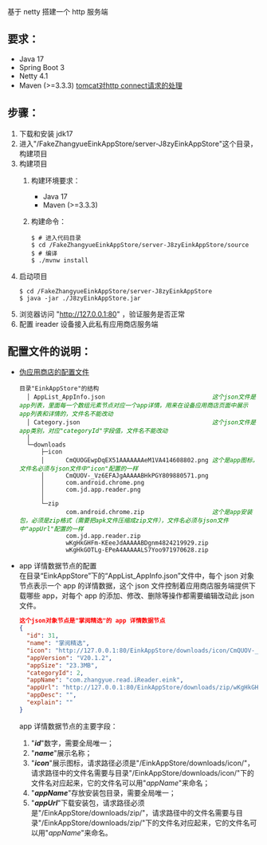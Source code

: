 基于 netty 搭建一个 http 服务端  

## 要求：  
- Java 17
- Spring Boot 3
- Netty 4.1
- Maven (>=3.3.3)
[tomcat对http connect请求的处理](https://summer502.github.io/FakeZhangyueEinkAppStore/2023-05-13-tomcat%E5%AF%B9http-connect%E7%9A%84%E5%A4%84%E7%90%86/)
## 步骤：  
1. 下载和安装 jdk17  
2. 进入"/FakeZhangyueEinkAppStore/server-J8zyEinkAppStore"这个目录，构建项目  
3. 构建项目  
    1. 构建环境要求：  
        - Java 17
        - Maven (>=3.3.3)   

    2. 构建命令：  
        ```console
        $ # 进入代码目录
        $ cd /FakeZhangyueEinkAppStore/server-J8zyEinkAppStore/source
        $ # 编译
        $ ./mvnw install
        ```
4. 启动项目  
    ```console
    $ cd /FakeZhangyueEinkAppStore/server-J8zyEinkAppStore
    $ java -jar ./J8zyEinkAppStore.jar
    ```
5. 浏览器访问 "http://127.0.0.1:80" ，验证服务是否正常  
6. 配置 ireader 设备接入此私有应用商店服务端  

## 配置文件的说明：  
- [伪应用商店的配置文件](/server-JS8zyEinkAppStore/EinkAppStore/)  
    <pre><code>目录"EinkAppStore"的结构
    │ AppList_AppInfo.json                              <em style="color:green">这个json文件是app列表，里面每一个数组元素节点对应一个app详情，用来在设备应用商店页面中展示app列表和详情的，文件名不能改动</em>
    │ Category.json                                     <em style="color:green">这个json文件是app类别，对应"categoryId"字段值，文件名不能改动</em>
    │
    └─downloads
        ├─icon
        │      CmQUOGEwpDqEX51AAAAAAAeM1VA414608802.png <em style="color:green">这个是app图标，文件名必须与json文件中"icon"配置的一样</em>
        │      CmQUOV-_Vz6EFAJgAAAAABHkPGY809880571.png
        │      com.android.chrome.png
        │      com.jd.app.reader.png
        │
        └─zip
               com.android.chrome.zip                   <em style="color:green">这个是app安装包，必须是zip格式（需要把apk文件压缩成zip文件），文件名必须与json文件中"appUrl"配置的一样</em>
               com.jd.app.reader.zip
               wKgHkGHFm-KEeeJdAAAAABDgnm4824219929.zip
               wKgHkGOTLg-EPeA4AAAAALS7Yoo971970628.zip</code></pre>

- app 详情数据节点的配置  
在目录“EinkAppStore”下的“AppList_AppInfo.json”文件中，每个 json 对象节点表示一个 app 的详情数据，这个 json 文件控制着应用商店服务端提供下载哪些 app，对每个 app 的添加、修改、删除等操作都需要编辑改动此 json 文件。  
    ```json
    这个json对象节点是"掌阅精选"的 app 详情数据节点
    {
      "id": 31,
      "name": "掌阅精选",
      "icon": "http://127.0.0.1:80/EinkAppStore/downloads/icon/CmQUOV-_Vz6EFAJgAAAAABHkPGY809880571.png",
      "appVersion": "V20.1.2",
      "appSize": "23.3MB",
      "categoryId": 2,
      "appName": "com.zhangyue.read.iReader.eink",
      "appUrl": "http://127.0.0.1:80/EinkAppStore/downloads/zip/wKgHkGHFm-KEeeJdAAAAABDgnm4824219929.zip",
      "appDesc": "",
      "explain": ""
    }
    ```  
    app 详情数据节点的主要字段：  
    1. "***id***"数字，需要全局唯一；  
    2. "***name***"展示名称；  
    3. "***icon***"展示图标，请求路径必须是"/EinkAppStore/downloads/icon/"，请求路径中的文件名需要与目录"/EinkAppStore/downloads/icon/"下的文件名对应起来，它的文件名可以用"*appName*"来命名；  
    4. "***appName***"存放安装包目录，需要全局唯一；  
    5. "***appUrl***"下载安装包，请求路径必须是"/EinkAppStore/downloads/zip/"，请求路径中的文件名需要与目录"/EinkAppStore/downloads/zip/"下的文件名对应起来，它的文件名可以用"*appName*"来命名。  

